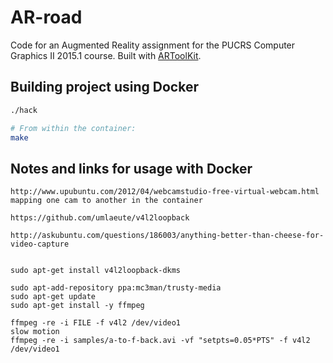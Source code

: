 # AR-road

Code for an Augmented Reality assignment for the PUCRS Computer Graphics II 2015.1 course.
Built with [ARToolKit](http://www.hitl.washington.edu/artoolkit/).

## Building project using Docker

```sh
./hack

# From within the container:
make
```

## Notes and links for usage with Docker

```
http://www.upubuntu.com/2012/04/webcamstudio-free-virtual-webcam.html
mapping one cam to another in the container

https://github.com/umlaeute/v4l2loopback

http://askubuntu.com/questions/186003/anything-better-than-cheese-for-video-capture


sudo apt-get install v4l2loopback-dkms

sudo apt-add-repository ppa:mc3man/trusty-media
sudo apt-get update
sudo apt-get install -y ffmpeg

ffmpeg -re -i FILE -f v4l2 /dev/video1
slow motion
ffmpeg -re -i samples/a-to-f-back.avi -vf "setpts=0.05*PTS" -f v4l2 /dev/video1
```
